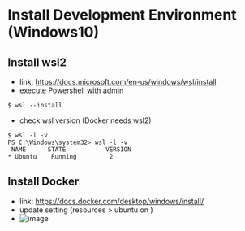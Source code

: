 # Install Development Environment (Windows10)

## Install wsl2
 - link: https://docs.microsoft.com/en-us/windows/wsl/install
 - execute Powershell with admin
 ```
 $ wsl --install
 ```
 - check wsl version (Docker needs wsl2)
 ```
 $ wsl -l -v
 PS C:\Windows\system32> wsl -l -v
  NAME      STATE           VERSION
* Ubuntu    Running         2
 ```
## Install Docker
 - link: https://docs.docker.com/desktop/windows/install/
 - update setting (resources > ubuntu on )
 - ![image](https://user-images.githubusercontent.com/33934527/149442323-7d39d2fa-e4be-4162-94a1-ffe46894982f.png)
